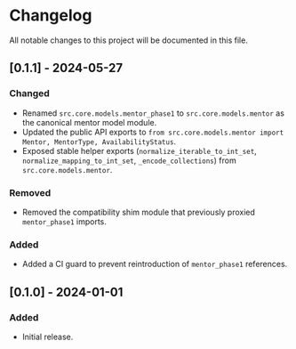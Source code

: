 # Changelog

All notable changes to this project will be documented in this file.

## [0.1.1] - 2024-05-27
### Changed
- Renamed `src.core.models.mentor_phase1` to `src.core.models.mentor` as the canonical mentor model module.
- Updated the public API exports to `from src.core.models.mentor import Mentor, MentorType, AvailabilityStatus`.
- Exposed stable helper exports (`normalize_iterable_to_int_set`, `normalize_mapping_to_int_set`, `_encode_collections`) from `src.core.models.mentor`.

### Removed
- Removed the compatibility shim module that previously proxied `mentor_phase1` imports.

### Added
- Added a CI guard to prevent reintroduction of `mentor_phase1` references.

## [0.1.0] - 2024-01-01
### Added
- Initial release.
